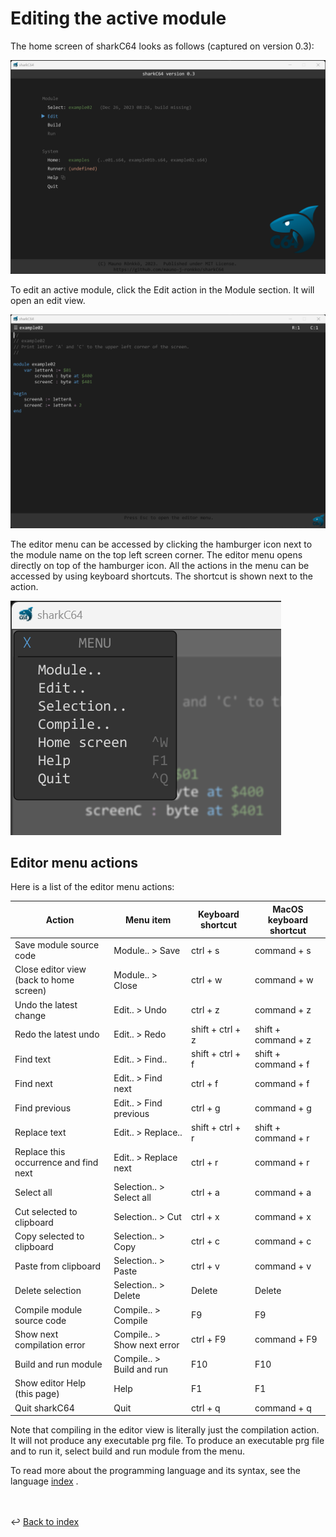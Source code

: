 # Editing the active module

The home screen of sharkC64 looks as follows (captured on version 0.3):

![Selecting active module](../images/editing.png)

To edit an active module, click the Edit action in the Module section.
It will open an edit view.

![Edit view](../images/edit-view.png)

The editor menu can be accessed by clicking the hamburger icon next to the module name
on the top left screen corner. The editor menu opens directly on top of the hamburger icon.
All the actions in the menu can be accessed by using keyboard shortcuts. 
The shortcut is shown next to the action. 

![Editor menu](../images/editor-menu.png)


## Editor menu actions
Here is a list of the editor menu actions:

| Action                                  | Menu item                   | Keyboard shortcut | MacOS keyboard shortcut |
|-----------------------------------------|-----------------------------|-------------------|-------------------------|
| Save module source code                 | Module.. > Save             | ctrl + s          | command + s             |
| Close editor view (back to home screen) | Module.. > Close            | ctrl + w          | command + w             |
| Undo the latest change                  | Edit.. > Undo               | ctrl + z          | command + z             |
| Redo the latest undo                    | Edit.. > Redo               | shift + ctrl + z  | shift + command + z     |
| Find text                               | Edit.. > Find..             | shift + ctrl + f  | shift + command + f     |
| Find next                               | Edit.. > Find next          | ctrl + f          | command + f             |
| Find previous                           | Edit.. > Find previous      | ctrl + g          | command + g             |
| Replace text                            | Edit.. > Replace..          | shift + ctrl + r  | shift + command + r     |
| Replace this occurrence and find next   | Edit.. > Replace next       | ctrl + r          | command + r             |
| Select all                              | Selection.. > Select all    | ctrl + a          | command + a             |
| Cut selected to clipboard               | Selection.. > Cut           | ctrl + x          | command + x             |
| Copy selected to clipboard              | Selection.. > Copy          | ctrl + c          | command + c             |
| Paste from clipboard                    | Selection.. > Paste         | ctrl + v          | command + v             |
| Delete selection                        | Selection.. > Delete        | Delete            | Delete                  |
| Compile module source code              | Compile.. > Compile         | F9                | F9                      |
| Show next compilation error             | Compile.. > Show next error | ctrl + F9         | command + F9            |
| Build and run module                    | Compile.. > Build and run   | F10               | F10                     |
| Show editor Help (this page)            | Help                        | F1                | F1                      |
| Quit sharkC64                           | Quit                        | ctrl + q          | command + q             |

Note that compiling in the editor view is literally just the compilation action.
It will not produce any executable prg file. 
To produce an executable prg file and to run it, select build and run module from the menu. 

To read more about the programming language and its syntax, see the language [index](../index.md) .

<br /><br />
:leftwards_arrow_with_hook: [Back to index](../index.md)

